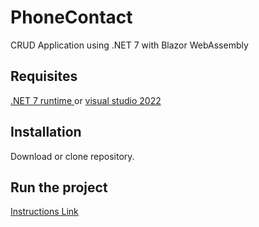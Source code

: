 # PhoneContact
CRUD Application using .NET 7 with Blazor WebAssembly

## Requisites
[.NET 7 runtime ](https://dotnet.microsoft.com/en-us/download/dotnet/7.0) or [visual studio 2022](https://visualstudio.microsoft.com/es/vs/) 

## Installation
Download or clone repository.

## Run the project
[Instructions Link](https://docs.abp.io/en/abp/latest/Getting-Started-Running-Solution?UI=Blazor&DB=EF&Tiered=No)
